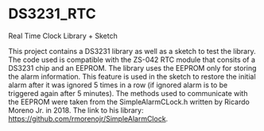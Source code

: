 # DS3231_RTC
Real Time Clock Library + Sketch

This project contains a DS3231 library as well as a sketch to test the library.
The code used is compatible with the ZS-042 RTC module that consits of a DS3231 chip
and an EEPROM.
The library uses the EEPROM only for storing the alarm information. This feature is used in
the sketch to restore the initial alarm after it was ignored 5 times in a row (if ignored alarm is to be triggered
again after 5 minutes). The methods used to communicate with the EEPROM were taken from the SimpleAlarmCLock.h
written by Ricardo Moreno Jr. in 2018. The link to his library: https://github.com/rmorenojr/SimpleAlarmClock.
